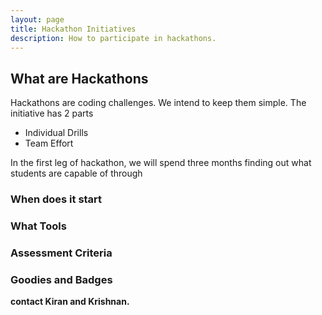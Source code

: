 ```yaml
---
layout: page
title: Hackathon Initiatives
description: How to participate in hackathons.
---
```

<link rel="stylesheet" type="text/css" media="all" href="../stylesheet/styles.css" />

## What are Hackathons

Hackathons are coding challenges. We intend to keep them simple. The initiative has 2 parts
- Individual Drills
- Team Effort

In the first leg of hackathon, we will spend three months finding out what students are capable of through


### When does it start

### What Tools

### Assessment Criteria

### Goodies and Badges 

__contact Kiran and Krishnan.__
